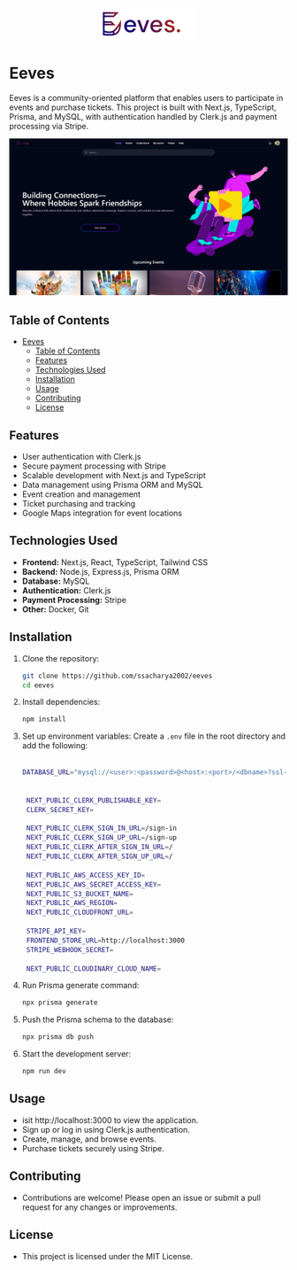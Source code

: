 <div align="center">
  <img src="./scrrenshots/eeves.svg" alt="Eeves Logo" />
</div>

# Eeves

Eeves is a community-oriented platform that enables users to participate in events and purchase tickets. This project is built with Next.js, TypeScript, Prisma, and MySQL, with authentication handled by Clerk.js and payment processing via Stripe.

<div align="center">
  <img src="./scrrenshots/landing-page.png" alt="Eeves Logo" />
</div>

## Table of Contents

- [Eeves](#eeves)
  - [Table of Contents](#table-of-contents)
  - [Features](#features)
  - [Technologies Used](#technologies-used)
  - [Installation](#installation)
  - [Usage](#usage)
  - [Contributing](#contributing)
  - [License](#license)

## Features

- User authentication with Clerk.js
- Secure payment processing with Stripe
- Scalable development with Next.js and TypeScript
- Data management using Prisma ORM and MySQL
- Event creation and management
- Ticket purchasing and tracking
- Google Maps integration for event locations

## Technologies Used

- **Frontend:** Next.js, React, TypeScript, Tailwind CSS
- **Backend:** Node.js, Express.js, Prisma ORM
- **Database:** MySQL
- **Authentication:** Clerk.js
- **Payment Processing:** Stripe
- **Other:** Docker, Git

## Installation

1. Clone the repository:
   ```bash
   git clone https://github.com/ssacharya2002/eeves
   cd eeves
   ```
2. Install dependencies:
   ```bash
   npm install
   ```
3. Set up environment variables:
   Create a `.env` file in the root directory and add the following:

   ```bash

   DATABASE_URL="mysql://<user>:<password>@<host>:<port>/<dbname>?ssl-mode=REQUIRED"


    NEXT_PUBLIC_CLERK_PUBLISHABLE_KEY=
    CLERK_SECRET_KEY=

    NEXT_PUBLIC_CLERK_SIGN_IN_URL=/sign-in
    NEXT_PUBLIC_CLERK_SIGN_UP_URL=/sign-up
    NEXT_PUBLIC_CLERK_AFTER_SIGN_IN_URL=/
    NEXT_PUBLIC_CLERK_AFTER_SIGN_UP_URL=/

    NEXT_PUBLIC_AWS_ACCESS_KEY_ID=
    NEXT_PUBLIC_AWS_SECRET_ACCESS_KEY=
    NEXT_PUBLIC_S3_BUCKET_NAME=
    NEXT_PUBLIC_AWS_REGION=
    NEXT_PUBLIC_CLOUDFRONT_URL=

    STRIPE_API_KEY=
    FRONTEND_STORE_URL=http://localhost:3000
    STRIPE_WEBHOOK_SECRET=

    NEXT_PUBLIC_CLOUDINARY_CLOUD_NAME=
   ```


4. Run Prisma generate command:
    ```bash
    npx prisma generate
    ````

1. Push the Prisma schema to the database:

   ```bash
   npx prisma db push
   ```

2. Start the development server:

   ```bash
   npm run dev
   ```

## Usage

- isit http://localhost:3000 to view the application.
- Sign up or log in using Clerk.js authentication.
- Create, manage, and browse events.
- Purchase tickets securely using Stripe.

## Contributing

- Contributions are welcome! Please open an issue or submit a pull request for any changes or improvements.

## License

- This project is licensed under the MIT License.
